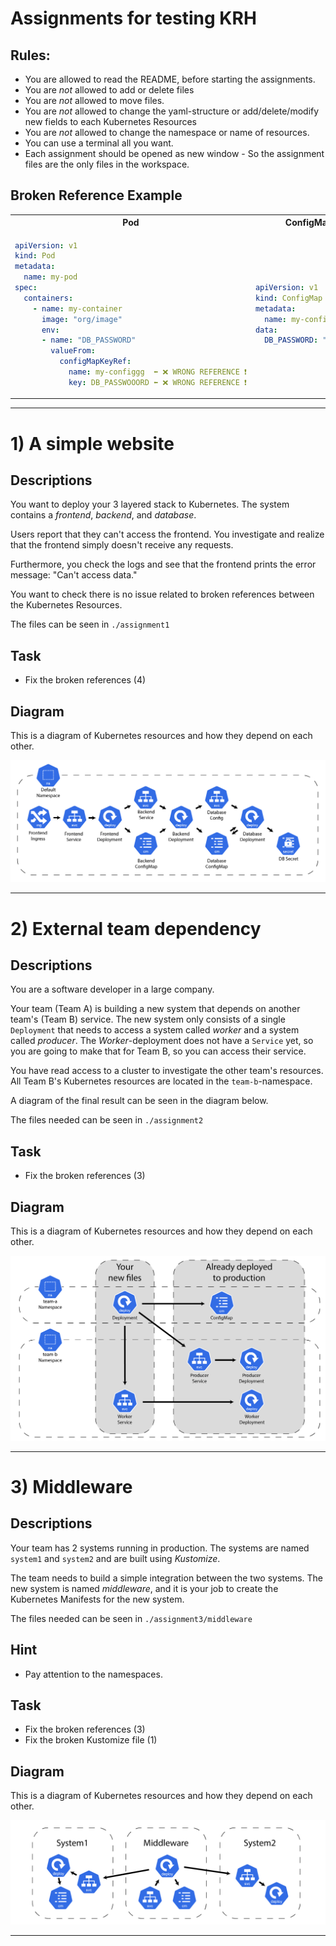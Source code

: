 # Assignments for testing KRH

## Rules:
- You are allowed to read the README, before starting the assignments.
- You are *not* allowed to add or delete files
- You are *not* allowed to move files.
- You are *not* allowed to change the yaml-structure or add/delete/modify new fields to each Kubernetes Resources
- You are *not* allowed to change the namespace or name of resources. 
- You can use a terminal all you want. 
- Each assignment should be opened as new window - So the assignment files are the only files in the workspace.

## Broken Reference Example

<table>
<tr>
<th> Pod </th>
<th> ConfigMap </th>
</tr>
<tr>
<td>

```yaml
apiVersion: v1
kind: Pod
metadata:
  name: my-pod
spec:
  containers:
    - name: my-container
      image: "org/image"
      env:
      - name: "DB_PASSWORD"
        valueFrom:
          configMapKeyRef:
            name: my-configgg  ⬅️ ❌ WRONG REFERENCE ❗️
            key: DB_PASSWOOORD ⬅️ ❌ WRONG REFERENCE ❗️
```

</td>
<td>

```yaml
apiVersion: v1
kind: ConfigMap
metadata:
  name: my-config
data:
  DB_PASSWORD: "Sheeesh"
```

</td>
</tr>
</table>

---

# 1) A simple website

<!---
Scanning Technique: Workspace
References: ingress ref, service, configMap|secret ref, free service)
--->

## Descriptions
You want to deploy your 3 layered stack to Kubernetes. The system contains a *frontend*, *backend*, and *database*.

Users report that they can't access the frontend. You investigate and realize that the frontend simply doesn't receive any requests.

Furthermore, you check the logs and see that the frontend prints the error message: "Can't access data."

You want to check there is no issue related to broken references between the Kubernetes Resources.

The files can be seen in `./assignment1`

## Task
- Fix the broken references (4)

## Diagram

This is a diagram of Kubernetes resources and how they depend on each other. 

![](./images/assignments_as1.png)

<!---
## Answer
- fix ingress service pointer
- fix selector for service
- fix configMap|secret ref reference
- fix free 
--->

---

# 2) External team dependency

<!---
Scanning Technique: Cluster
References: free service, configMap|secret ref, service)
--->

## Descriptions
You are a software developer in a large company. 

Your team (Team A) is building a new system that depends on another team's (Team B) service. The new system only consists of a single `Deployment` that needs to access a system called *worker* and a system called *producer*. The *Worker*-deployment does not have a `Service` yet, so you are going to make that for Team B, so you can access their service.

You have read access to a cluster to investigate the other team's resources.
All Team B's Kubernetes resources are located in the `team-b`-namespace.

A diagram of the final result can be seen in the diagram below.

The files needed can be seen in `./assignment2`

## Task
- Fix the broken references (3)

## Diagram

This is a diagram of Kubernetes resources and how they depend on each other. 

![](./images/assignments_as2.png)

<!---
## Answer
- fix reference to configMap in cluster
- fix selector in service in workspace
- fix free service ref to deployment in cluster.
--->
---

# 3) Middleware

<!---
Scanning Technique: Kustomize
References: kustomize build, free service, configMap|secret ref)
--->

## Descriptions
Your team has 2 systems running in production. The systems are named `system1` and `system2` and are built using *Kustomize*.

The team needs to build a simple integration between the two systems. The new system is named *middleware*, and it is your job to create the Kubernetes Manifests for the new system.

The files needed can be seen in `./assignment3/middleware`

## Hint
- Pay attention to the namespaces.

## Task
- Fix the broken references (3)
- Fix the broken Kustomize file (1)

## Diagram

This is a diagram of Kubernetes resources and how they depend on each other. 

![](./images/assignments_as3.png)

<!---
## Answer
- fix deployment arguments
- fix broken config map issues.
- fix wrong filename
--->
---

<!---
# 4 Confusion

## Descriptions
You team is new to kubernetes and they dont know any good practices when it comes to naming and folder structure of kubernetes resources.

## Issue
you are told that there is a issue in X system.
- Fix the issue
--->

<!---
## Answer
- something
--->



<!---
# Questions after
What did help you the most?
Did the extension help?

---

## things to include

### Features
- kustomize reference
- kustomize build
- Cluster
- normal workspace
- namespace sensitive free service ref

### Resources
1. ingress ref to service
2. service ref to deployment
3. free ref to service
4. deployment to secret
5. deployment to config map

--->